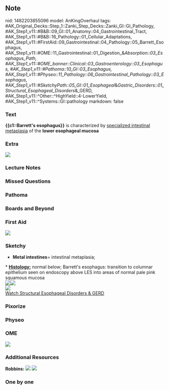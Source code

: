 ## Note
nid: 1482203855096
model: AnKingOverhaul
tags: #AK_Original_Decks::Step_1::Zanki_Step_Decks::Zanki_GI::GI_Pathology, #AK_Step1_v11::#B&B::09_GI::01_Anatomy::04_Gastrointestinal_Tract, #AK_Step1_v11::#B&B::16_Pathology::01_Cellular_Adaptations, #AK_Step1_v11::#FirstAid::09_Gastrointestinal::04_Pathology::05_Barrett_Esophagus, #AK_Step1_v11::#OME::11_Gastrointestinal::01_Digestion_&_Absorption::03_Esophagus_Path, #AK_Step1_v11::#OME_banner::Clinical::03_Gastroenterology::03_Esophagus, #AK_Step1_v11::#Pathoma::10_GI::03_Esophagus, #AK_Step1_v11::#Physeo::11_Pathology::06_Gastrointestinal_Pathology::03_Esophagus, #AK_Step1_v11::#SketchyPath::05_GI::01_Esophageal_&_Gastric_Disorders::01_Structural_Esophageal_Disorders_&_GERD, #AK_Step1_v11::^Other::^HighYield::4-LowerYield, #AK_Step1_v11::^Systems::GI::pathology
markdown: false

### Text
<div>
  <b>{{c1::Barrett's esophagus}}</b> is characterized by
  <u>specialized intestinal metaplasia</u> of the <b>lower
  esophageal mucosa</b>
</div>

### Extra
<img src="paste-169002668130516.jpg">

### Lecture Notes


### Missed Questions


### Pathoma


### Boards and Beyond


### First Aid
<img src="tmpN_nhqf.png">

### Sketchy
* <b>Metal intestines</b>= intestinal metaplasia;
<div>
  * <b><u>Histology:</u></b> normal below; Barrett's esophagus:
  transition to columnar epithelium seen on endoscopy above LES
  into areas of normal pale pink squamous mucosa
  <div><img src=
  "GERD%20Barrett's%20esophagus_1566160514431.jpg"><img src=
  "Screen%20Shot%202020-02-06%20at%202.51.20%20PM.JPG"></div>
  <div>
    <div><img src=
    "Zoverall%20picture%20(36)_1566160514431.jpg"></div>
  </div>
</div><a href=
"https://dashboard.sketchy.com/study/medical/courses/medical-pathophysiology/units/medical-pathophysiology-gi/videos/medical-pathophysiology-gi-esophageal-and-gastric-disorders-structural-esophageal-disorders-and-gerd?utm_source=anki&utm_medium=partnership&utm_campaign=february_update&utm_content=medical">Watch
Structural Esophageal Disorders & GERD</a>

### Pixorize


### Physeo


### OME
<div class="ome-widget">
  <a href=
  "https://onlinemeded.org/spa/gastroenterology/esophagus/acquire?ref=anki">
  <img src="_OME_AnkiFlashcards_Lesson_3.png"></a>
</div>

### Additional Resources
<b>Robbins:</b> <img src="tmpB5JcZA.png"> <img src="tmpKV06Ut.png">

### One by one

